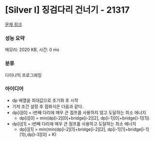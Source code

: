 # [Silver I] 징검다리 건너기 - 21317 

[문제 링크](https://www.acmicpc.net/problem/21317) 

### 성능 요약

메모리: 2020 KB, 시간: 0 ms

### 분류

다이나믹 프로그래밍

### 아이디어

- dp 배열을 최대값으로 초기화 후 시작
- 기저 조건 설정 후 점화식은 다음과 같다.
- dp[i][0] = i번째 다리에 매우 큰 점프를 사용하지 않고 도달하는 최소 에너지
  - dp[i][0] = min(dp[i-2][0]+bridge[i-2][2], dp[i-1][0]+bridge[i-1][1])
- dp[i][1] = i번째 다리에 매우 큰 점프를 사용하고 도달하는 최소 에너지
  - dp[i][1] =  min(min(dp[i-2][1]+bridge[i-2][2], dp[i-1][1]+bridge[i-1][1]),dp[i-3][0] + K)
